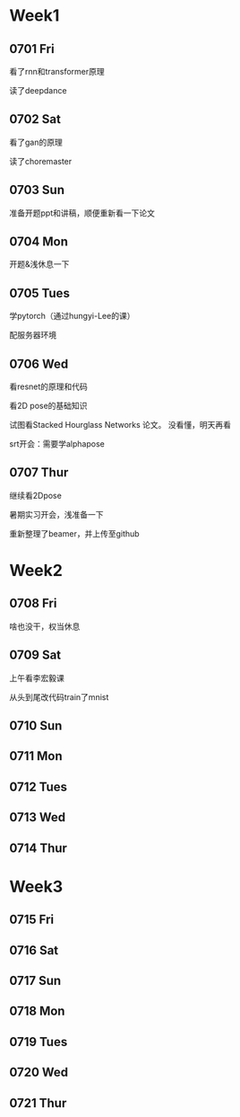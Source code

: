 # Week1

## 0701 Fri

看了rnn和transformer原理

读了deepdance

## 0702 Sat

看了gan的原理

读了choremaster

## 0703 Sun

准备开题ppt和讲稿，顺便重新看一下论文

## 0704 Mon

开题&浅休息一下

## 0705 Tues

学pytorch（通过hungyi-Lee的课）

配服务器环境

## 0706 Wed

看resnet的原理和代码

看2D pose的基础知识

试图看Stacked Hourglass Networks 论文。 没看懂，明天再看

srt开会：需要学alphapose

## 0707 Thur

继续看2Dpose

暑期实习开会，浅准备一下

重新整理了beamer，并上传至github

# Week2

## 0708 Fri

啥也没干，权当休息



## 0709 Sat

上午看李宏毅课

从头到尾改代码train了mnist



## 0710 Sun



## 0711 Mon



## 0712 Tues



## 0713 Wed



## 0714 Thur



# Week3

## 0715 Fri



## 0716 Sat



## 0717 Sun



## 0718 Mon



## 0719 Tues



## 0720 Wed



## 0721 Thur







































